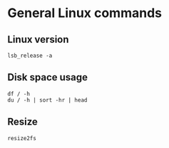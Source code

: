 # General Linux commands

## Linux version

    lsb_release -a

## Disk space usage

    df / -h
    du / -h | sort -hr | head

## Resize 

    resize2fs

